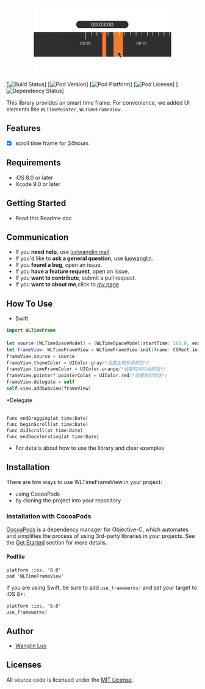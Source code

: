 
<p align="center" >
<img src="Demo.gif" title="logo" float=left>
</p>


[![Build Status](http://img.shields.io/travis/rs/SDWebImage/master.svg?style=flat)]
[![Pod Version](http://img.shields.io/cocoapods/v/SDWebImage.svg?style=flat)]
[![Pod Platform](http://img.shields.io/cocoapods/p/SDWebImage.svg?style=flat)]
[![Pod License](http://img.shields.io/cocoapods/l/SDWebImage.svg?style=flat)]
[![Dependency Status](https://www.versioneye.com/objective-c/sdwebimage/badge.svg?style=flat)]


This library provides an smart time frame. For convenience, we added  UI elements like `WLTimePointer`, `WLTimeFrameView`.

## Features

- [x] scroll time frame for 24hours


## Requirements

- iOS 8.0 or later
- Xcode 9.0 or later

## Getting Started

- Read this Readme doc


## Communication

- If you **need help**, use [luowanglin mail](luowanglin@icloud.com).
- If you'd like to **ask a general question**, use [luowanglin](luowanglin@icloud.com).
- If you **found a bug**, open an issue.
- If you **have a feature request**, open an issue.
- If you **want to contribute**, submit a pull request.
- If you **want to about me**,click to [my page](https://luowanglin.github.io)

## How To Use

* Swift

```swift
import WLTimeFrame

let source:[WLTimeSpaceModel] = [WLTimeSpaceModel(startTime: 180.0, endTime: 220.0),WLTimeSpaceModel(startTime: 300.0, endTime: 400.0)]
let frameView: WLTimeFrameView = WLTimeFrameView.init(frame: CGRect.init(x: 0.0, y: 100.0, width: UIScreen.main.bounds.width, height: 66.0))
frameView.source = source
frameView.themeColor = UIColor.gray/*设置主题背景颜色*/
frameView.timeFrameColor = UIColor.orange/*设置时间片段颜色*/
frameView.pointer?.pointerColor = UIColor.red/*设置指针颜色*/
frameView.delegate = self
self.view.addSubview(frameView)
```
*Delegate

```WLTimeFrameViewDelegate

func endDragging(at time:Date)
func beginScroll(at time:Date)
func didScroll(at time:Date)
func endDecelerating(at time:Date)
```

- For details about how to use the library and clear examples


## Installation

There are tow ways to use WLTimeFrameView in your project:
- using CocoaPods
- by cloning the project into your repository

### Installation with CocoaPods

[CocoaPods](http://cocoapods.org/) is a dependency manager for Objective-C, which automates and simplifies the process of using 3rd-party libraries in your projects. See the [Get Started](http://cocoapods.org/#get_started) section for more details.

#### Podfile
```
platform :ios, '8.0'
pod 'WLTimeFrameView'
```

If you are using Swift, be sure to add `use_frameworks!` and set your target to iOS 8+:
```
platform :ios, '8.0'
use_frameworks!
```

## Author
- [Wanglin Luo](https://luowanglin.github.io)

## Licenses

All source code is licensed under the [MIT License](https://raw.github.com/luowanglin/WLTimeFrame/LICENSE).

